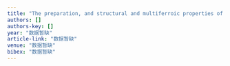 ```yaml
---
title: "The preparation, and structural and multiferroic properties of B-site ordered double-perovskite Bi 2 FeMnO 6"
authors: []
authors-key: []
year: "数据暂缺"
article-link: "数据暂缺"
venue: "数据暂缺"
bibex: "数据暂缺"
---
```

